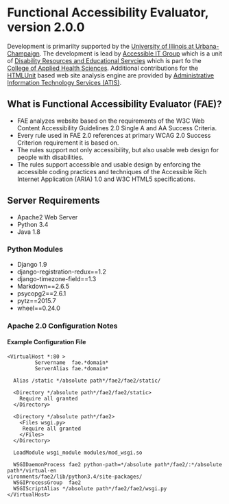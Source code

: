 # Functional Accessibility Evaluator, version 2.0.0

Development is primarilty supported by the [University of Illinois at Urbana-Champaign](http://illinois.edu).  The development is lead by [Accessible IT Group](http://disability.illinois.edu/academic-support/aitg) which is a unit of [Disability Resources and Educational Servcies](http://www.disability.illinois.edu) which is part fo the [College of Applied Health Sciences](http://www.ahs.illinois.edu).  Additional contributions for the [HTMLUnit](http://htmlunit.sourceforge.net/) based web site analysis engine are provided by [Administrative Information Technology Services (ATIS)](https://www.aits.uillinois.edu/).



## What is Functional Accessibility Evaluator (FAE)?
* FAE analyzes website based on the requirements of the W3C Web Content Accessibility Guidelines 2.0 Single A and AA Success Criteria.
* Every rule used in FAE 2.0 references at primary WCAG 2.0 Success Criterion requirement it is based on.
* The rules support not only accessibility, but also usable web design for people with disabilities.
* The rules support accessible and usable design by enforcing the accessible coding practices and techniques of the Accessible Rich Internet Application (ARIA) 1.0 and W3C HTML5 specifications.  


## Server Requirements

* Apache2 Web Server
* Python 3.4
* Java 1.8

### Python Modules

* Django 1.9
* django-registration-redux==1.2
* django-timezone-field==1.3
* Markdown==2.6.5
* psycopg2==2.6.1
* pytz==2015.7
* wheel==0.24.0

### Apache 2.0 Configuration Notes

#### Example Configuration File
```
<VirtualHost *:80 >
	     Servername  fae.*domain*
	     ServerAlias fae.*domain*

  Alias /static */absolute path*/fae2/fae2/static/

  <Directory */absolute path*/fae2/fae2/static>
    Require all granted
  </Directory>

  <Directory */absolute path*/fae2>
    <Files wsgi.py>
     Require all granted
    </Files>
  </Directory>

  LoadModule wsgi_module modules/mod_wsgi.so 

  WSGIDaemonProcess fae2 python-path=*/absolute path*/fae2/:*/absolute path*/virtual-en
vironments/fae2/lib/python3.4/site-packages/
  WSGIProcessGroup  fae2
  WSGIScriptAlias */absolute path*/fae2/fae2/wsgi.py
</VirtualHost>
```
